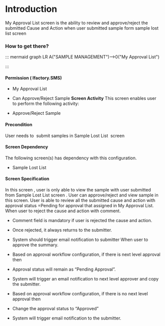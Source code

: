 # Introduction

My Approval List screen is 
the ability to review and approve/reject the submitted Cause and Action when user submitted sample form sample lost list screen


### How to get there?



::: mermaid
graph LR
A("SAMPLE MANAGEMENT")-->0("My Approval List")

:::


#### **Permission ( Ifactory.SMS)** 



- My Approval List

- Can Approve/Reject Sample
**Screen Activity** 
This screen enables user to perform the following activity:

- Approve/Reject Sample


#### **Precondition** 


User needs to  submit samples in Sample Lost List  screen



#### **Screen Dependency** 


The following screen(s) has dependency with this configuration.

- Sample Lost List


#### **Screen Specification** 


In this screen , user is only able to view the sample with user submitted from Sample Lost List screen . User can approve/reject and view sample in this screen.
User is able to review all the submitted cause and action with approval status =Pending for approval that assigned in My Approval List.
When user to reject the cause and action with comment.

- Comment field is mandatory if user is rejected the cause and action.

- Once rejected, it always returns to the submitter.

- System should trigger email notification to submitter
When user to approve the summary.

- Based on approval workflow configuration, if there is next level approval then

- Approval status will remain as “Pending Approval”.

- System will trigger an email notification to next level approver and copy the submitter.

- Based on approval workflow configuration, if there is no next level approval then

- Change the approval status to “Approved”

- System will trigger email notification to the submitter.
